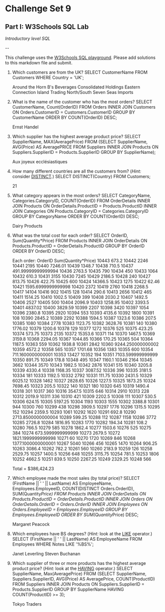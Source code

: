 # Challenge Set 9
## Part I: W3Schools SQL Lab 

*Introductory level SQL*

--

This challenge uses the [W3Schools SQL playground](http://www.w3schools.com/sql/trysql.asp?filename=trysql_select_all). Please add solutions to this markdown file and submit.

1. Which customers are from the UK?
SELECT CustomerName 
FROM Customers WHERE Country = 'UK';

    Around the Horn
    B's Beverages
    Consolidated Holdings
    Eastern Connection
    Island Trading
    North/South
    Seven Seas Imports

2. What is the name of the customer who has the most orders?
SELECT CustomerName, Count(OrderID) 
FROM Orders 
INNER JOIN Customers ON Orders.CustomerID = Customers.CustomerID 
GROUP BY CustomerName 
ORDER BY COUNT(OrderID) DESC;
        
    Ernst Handel

3. Which supplier has the highest average product price?
SELECT SupplierName, MAX(AveragePrice)
FROM (SELECT SupplierName, AVG(Price) AS AveragePRICE 
	FROM Suppliers 
	INNER JOIN Products ON Suppliers.SupplierID = Products.SupplierID
    GROUP BY SupplierName);

    Aux joyeux ecclésiastiques

4. How many different countries are all the customers from? (*Hint:* consider [DISTINCT](http://www.w3schools.com/sql/sql_distinct.asp).)
SELECT DISTINCT(Country) FROM Customers; 
       
    21

5. What category appears in the most orders?
SELECT CategoryName, Categories.CategoryID, COUNT(OrderID) 
FROM OrderDetails 
INNER JOIN Products ON OrderDetails.ProductID = Products.ProductID 
INNER JOIN Categories ON Products.CategoryID = Categories.CategoryID 
GROUP BY CategoryName 
ORDER BY COUNT(OrderID) DESC;
    
    Dairy Products
    

6. What was the total cost for each order?
SELECT OrderID, Sum(Quantity*Price) 
FROM Products 
INNER JOIN OrderDetails ON Products.ProductID = OrderDetails.ProductID 
GROUP BY OrderID 
ORDER BY OrderID DESC;          
    
    Each order:
        OrderID	Sum(Quantity*Price)
10443	673.2
10442	2246
10441	2195
10440	7246.01
10439	1348.7
10438	710.5
10437	491.99999999999994
10436	2763.5
10435	790
10434	450
10433	1064
10432	610.3
10431	3155
10430	7245
10429	2186.5
10428	240
10427	813.75
10426	422.75
10425	600
10424	14366.5
10423	1275
10422	62.46
10421	1595.6999999999998
10420	2372
10419	2760
10418	2268.5
10417	14104
10416	902
10415	128
10414	290.6
10413	2656
10412	465
10411	1514.25
10410	1002.5
10409	399
10408	2030.2
10407	1492.5
10406	2527
10405	500
10404	2096.9
10403	1258.95
10402	3393.5
10401	4837.02
10400	3829.59
10399	2207
10398	3420
10397	1054
10396	2380.8
10395	2920
10394	553
10393	4135.6
10392	1800
10391	108
10390	2845.2
10389	2292
10388	1594.5
10387	1323.6
10386	207.5
10385	1080
10384	2778
10383	1123.75
10382	3628.76
10381	140
10380	1776.02
10379	1200.6
10378	129
10377	1272
10376	525
10375	423.25
10374	573.75
10373	2135
10372	15353.6
10371	114
10370	1467.5
10369	3159.8
10368	2294.05
10367	1044.85
10366	170.25
10365	504
10364	1187.5
10363	559
10362	1938.8
10361	2842
10360	9244.250000000002
10359	4572.2
10358	565
10357	1701.68
10356	1383
10355	600
10354	711.1600000000001
10353	13427
10352	194
10351	7103.599999999999
10350	891.75
10349	178.8
10348	495
10347	1160.1
10346	2164
10345	3662
10344	3570
10343	1982.5
10342	2876
10341	515
10340	3205.8
10339	4330.4
10338	1168.35
10337	3087.52
10336	396
10335	3181.5
10334	181
10333	1192.5
10332	2792
10331	111.75
10330	2431.5
10329	6025.12
10328	1462
10327	2828.65
10326	1227.5
10325	1873.25
10324	7698.45
10323	205.5
10322	140
10321	180
10320	645
10319	1490.4
10318	301
10317	360
10316	3547.5
10315	646
10314	2910
10313	228
10312	2019.9
10311	336
10310	421
10309	2202.5
10308	111
10307	530.5
10306	624.15
10305	5197.25
10304	1193
10303	1555
10302	3388.8
10301	944
10300	760
10299	438
10298	3909.5
10297	1776
10296	1315.5
10295	152
10294	2359.5
10293	1061
10292	1620
10291	692.8
10290	2713.8500000000004
10289	599.25
10288	112
10287	1158
10286	3772
10285	2726.8
10284	1816.95
10283	1770
10282	194.34
10281	108.2
10280	766.5
10279	585
10278	1862.4
10277	1503.6
10276	525
10275	384
10274	673.5999999999999
10273	2679.5
10272	1821.1999999999998
10271	60
10270	1720
10269	846
10268	1377.1000000000001
10267	5040
10266	456
10265	1470
10264	906.25
10263	3086.4
10262	782.2
10261	560
10260	2183.9
10259	126
10258	2529.75
10257	1400.5
10256	648
10255	3115.75
10254	781.5
10253	1806
10252	4662.5
10251	839.5
10250	2267.25
10249	2329.25
10248	566

    Total = $386,424.23

7. Which employee made the most sales (by total price)?
SELECT (FirstName || ' ' || LastName) AS EmployeeName, Employees.EmployeeID, COUNT(DISTINCT Orders.OrderID), SUM(Quantity*Price) 
FROM Products 
INNER JOIN OrderDetails ON Products.ProductID = OrderDetails.ProductID 
INNER JOIN Orders ON OrderDetails.OrderID = Orders.OrderID
INNER JOIN Employees ON Orders.EmployeeID = Employees.EmployeeID
GROUP BY Employees.EmployeeID
ORDER BY SUM(Quantity*Price) DESC;

    Margaret Peacock

8. Which employees have BS degrees? (*Hint:* look at the [LIKE](http://www.w3schools.com/sql/sql_like.asp) operator.)
SELECT (FirstName || ' ' || LastName) AS EmployeeName 
FROM Employees
WHERE Notes LIKE '%BS%';

    Janet Leverling
    Steven Buchanan

9. Which supplier of three or more products has the highest average product price? (*Hint:* look at the [HAVING](http://www.w3schools.com/sql/sql_having.asp) operator.)
SELECT SupplierName, Max(AveragePrice)
FROM (SELECT SupplierName, Suppliers.SupplierID, AVG(Price) AS AveragePrice, COUNT(ProductID)
    FROM Suppliers 
    INNER JOIN Products ON Suppliers.SupplierID = Products.SupplierID 
    GROUP BY SupplierName 
    HAVING COUNT(ProductID) >= 3);
    
    Tokyo Traders
